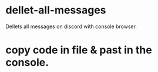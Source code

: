 # dellet-all-messages
Dellets all messages on discord with console browser.
# copy code in file & past in the console.
